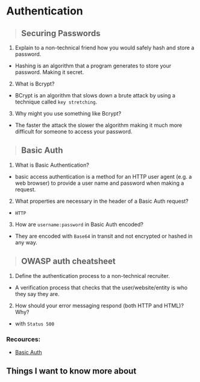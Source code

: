 # **Authentication**

> ## Securing Passwords

1. Explain to a non-technical friend how you would safely hash and store a password.

- Hashing is an algorithm that a program generates to store your password. Making it secret.

2. What is Bcrypt?

- BCrypt is an algorithm that slows down a brute attack by using a technique called `key stretching`.

3. Why might you use something like Bcrypt?

- The faster the attack the slower the algorithm making it much more difficult for someone to access your password.

> ## Basic Auth

1. What is Basic Authentication?

- basic access authentication is a method for an HTTP user agent (e.g. a web browser) to provide a user name and password when making a request.

2. What properties are necessary in the header of a Basic Auth request?

- `HTTP`

3. How are `username:password` in Basic Auth encoded?

- They are encoded with `Base64` in transit and not encrypted or hashed in any way.

> ## OWASP auth cheatsheet

1. Define the authentication process to a non-technical recruiter.

- A verification process that checks that the user/website/entity is who they say they are.

2. How should your error messaging respond (both HTTP and HTML)? Why?

- with `Status 500`


### Recources:

- [Basic Auth](https://en.wikipedia.org/wiki/Basic_access_authentication)


## Things I want to know more about